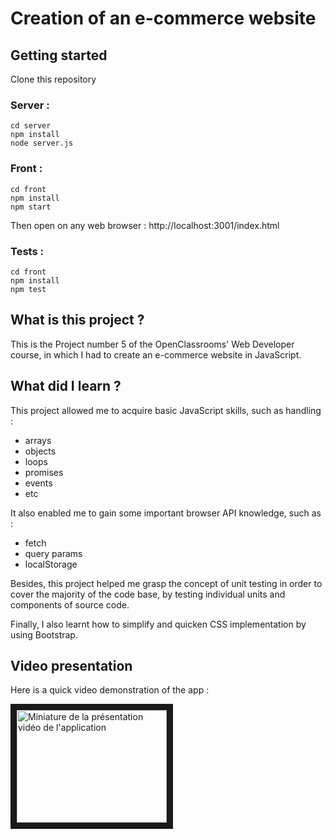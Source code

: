 # Creation of an e-commerce website

## Getting started

Clone this repository

### Server :

```
cd server
npm install
node server.js
```

### Front :

```
cd front
npm install
npm start
```

Then open on any web browser : http://localhost:3001/index.html

### Tests :

```
cd front
npm install
npm test
```

## What is this project ?

This is the Project number 5 of the OpenClassrooms' Web Developer course, in which I had to create an e-commerce website in JavaScript.

## What did I learn ?

This project allowed me to acquire basic JavaScript skills, such as handling :

- arrays
- objects
- loops
- promises
- events
- etc

It also enabled me to gain some important browser API knowledge, such as :

- fetch
- query params
- localStorage

Besides, this project helped me grasp the concept of unit testing in order to cover the majority of the code base, by testing individual units and components of source code.

Finally, I also learnt how to simplify and quicken CSS implementation by using Bootstrap.

## Video presentation

Here is a quick video demonstration of the app :  

<a href="http://www.youtube.com/watch?feature=player_embedded&v=Q8XKNeNG4tQ
" target="_blank"><img src="http://img.youtube.com/vi/Q8XKNeNG4tQ/0.jpg" 
alt="Miniature de la présentation vidéo de l'application" width="240" height="180" border="10" /></a>